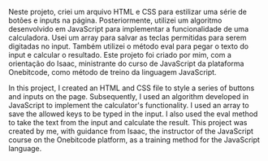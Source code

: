 Neste projeto, criei um arquivo HTML e CSS para estilizar uma série de botões e inputs na página. Posteriormente, utilizei um algoritmo desenvolvido em JavaScript para implementar a funcionalidade de uma calculadora. Usei um array para salvar as teclas permitidas para serem digitadas no input. Também utilizei o método eval para pegar o texto do input e calcular o resultado. Este projeto foi criado por mim, com a orientação do Isaac, ministrante do curso de JavaScript da plataforma Onebitcode, como método de treino da linguagem JavaScript.

In this project, I created an HTML and CSS file to style a series of buttons and inputs on the page. Subsequently, I used an algorithm developed in JavaScript to implement the calculator's functionality. I used an array to save the allowed keys to be typed in the input. I also used the eval method to take the text from the input and calculate the result. This project was created by me, with guidance from Isaac, the instructor of the JavaScript course on the Onebitcode platform, as a training method for the JavaScript language.
